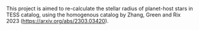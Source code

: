 This project is aimed to re-calculate the stellar radius of planet-host stars in TESS catalog, using the homogenous catalog by Zhang, Green and Rix 2023 (https://arxiv.org/abs/2303.03420). 
